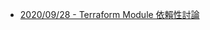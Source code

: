 
- [2020/09/28 - Terraform Module 依賴性討論](https://www.facebook.com/technologynoteniu/posts/136158074885000)
